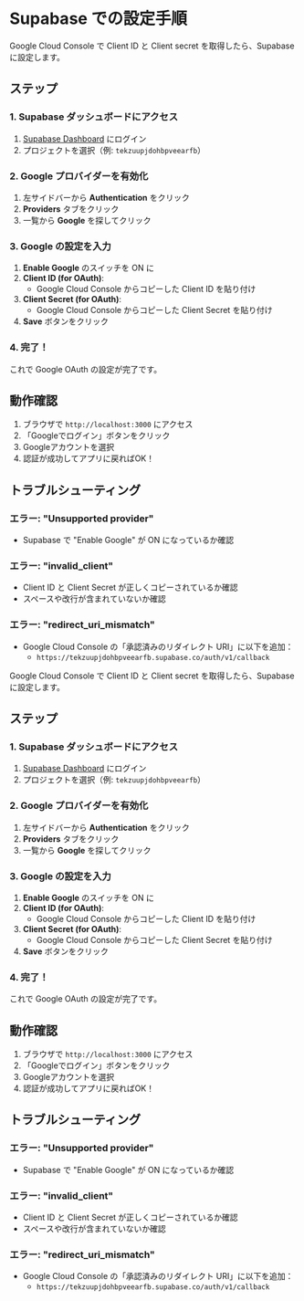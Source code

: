 # Supabase での設定手順

Google Cloud Console で Client ID と Client secret を取得したら、Supabase に設定します。

## ステップ

### 1. Supabase ダッシュボードにアクセス

1. [Supabase Dashboard](https://supabase.com/dashboard) にログイン
2. プロジェクトを選択（例: `tekzuupjdohbpveearfb`）

### 2. Google プロバイダーを有効化

1. 左サイドバーから **Authentication** をクリック
2. **Providers** タブをクリック
3. 一覧から **Google** を探してクリック

### 3. Google の設定を入力

1. **Enable Google** のスイッチを ON に
2. **Client ID (for OAuth)**: 
   - Google Cloud Console からコピーした Client ID を貼り付け
3. **Client Secret (for OAuth)**:
   - Google Cloud Console からコピーした Client Secret を貼り付け
4. **Save** ボタンをクリック

### 4. 完了！

これで Google OAuth の設定が完了です。

## 動作確認

1. ブラウザで `http://localhost:3000` にアクセス
2. 「Googleでログイン」ボタンをクリック
3. Googleアカウントを選択
4. 認証が成功してアプリに戻ればOK！

## トラブルシューティング

### エラー: "Unsupported provider"
- Supabase で "Enable Google" が ON になっているか確認

### エラー: "invalid_client"
- Client ID と Client Secret が正しくコピーされているか確認
- スペースや改行が含まれていないか確認

### エラー: "redirect_uri_mismatch"
- Google Cloud Console の「承認済みのリダイレクト URI」に以下を追加：
  - `https://tekzuupjdohbpveearfb.supabase.co/auth/v1/callback`

Google Cloud Console で Client ID と Client secret を取得したら、Supabase に設定します。

## ステップ

### 1. Supabase ダッシュボードにアクセス

1. [Supabase Dashboard](https://supabase.com/dashboard) にログイン
2. プロジェクトを選択（例: `tekzuupjdohbpveearfb`）

### 2. Google プロバイダーを有効化

1. 左サイドバーから **Authentication** をクリック
2. **Providers** タブをクリック
3. 一覧から **Google** を探してクリック

### 3. Google の設定を入力

1. **Enable Google** のスイッチを ON に
2. **Client ID (for OAuth)**: 
   - Google Cloud Console からコピーした Client ID を貼り付け
3. **Client Secret (for OAuth)**:
   - Google Cloud Console からコピーした Client Secret を貼り付け
4. **Save** ボタンをクリック

### 4. 完了！

これで Google OAuth の設定が完了です。

## 動作確認

1. ブラウザで `http://localhost:3000` にアクセス
2. 「Googleでログイン」ボタンをクリック
3. Googleアカウントを選択
4. 認証が成功してアプリに戻ればOK！

## トラブルシューティング

### エラー: "Unsupported provider"
- Supabase で "Enable Google" が ON になっているか確認

### エラー: "invalid_client"
- Client ID と Client Secret が正しくコピーされているか確認
- スペースや改行が含まれていないか確認

### エラー: "redirect_uri_mismatch"
- Google Cloud Console の「承認済みのリダイレクト URI」に以下を追加：
  - `https://tekzuupjdohbpveearfb.supabase.co/auth/v1/callback`
